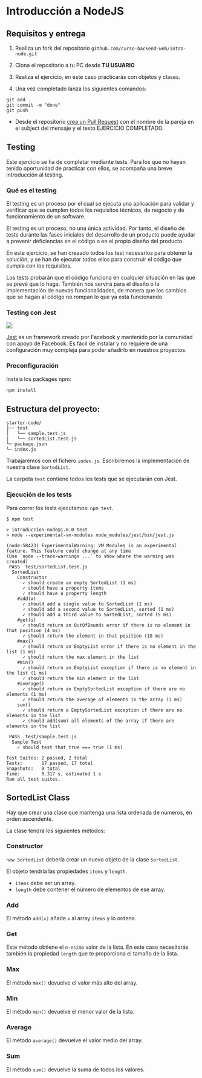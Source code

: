# Introducción a NodeJS

## Requisitos y entrega


1. Realiza un fork del repositorio `github.com/curso-backend-web/intro-node.git`
2. Clona el repositorio a tu PC desde **TU USUARIO**
3. Realiza el ejercicio, en este caso practicarás con objetos y clases.

4. Una vez completado lanza los siguientes comandos:

```
git add .
git commit -m "done"
git push

```

- Desde el repositorio [crea un Pull Request](https://help.github.com/articles/creating-a-pull-request/) con el nombre de la pareja en el subject del mensaje y el texto EJERCICIO COMPLETADO.

## Testing

Este ejercicio se ha de completar mediante tests. Para los que no hayan tenido oportunidad de practicar con ellos, se acompaña una breve introducción al testing.

### Qué es el testing

El testing es un proceso por el cual se ejecuta una aplicación para validar y verificar que se cumplen todos los requisitos técnicos, de negocio y de funcionamiento de un software.

El testing es un proceso, no una única actividad. Por tanto, el diseño de tests durante las fases iniciales del desarrollo de un producto puede ayudar a prevenir deficiencias en el código o en el propio diseño del producto.

En este ejercicio, se han creaado todos los test necesarios para obtener la solución, y se han de ejecutar todos ellos para construir el código que cumpla con los requisitos.

Los tests probarán que el código funciona en cualquier situación en las que se prevé que lo haga. También nos servirá para el diseño o la implementación de nuevas funcionalidades, de manera que los cambios que se hagan al código no rompan lo que ya está funcionando.

### Testing con Jest

![](https://imgur.com/axvuIwT.png)



[Jest](https://jestjs.io/es-ES/) es un framework creado por Facebook y mantenido por la comunidad con apoyo de Facebook. Es fácil de instalar y no requiere de una configuración muy compleja para poder añadirlo en nuestros proyectos.

### Preconfiguración

Instala los packages npm:

```bash
npm install
```

## Estructura del proyecto:


```
starter-code/
├── test
│   └── sample.test.js
|   └── sortedList.test.js
└─ package.json
└─ index.js
```
Trabajaremos con el fichero `index.js`. Escribiremos la implementación de nuestra clase `SortedList`.

La carpeta `test` contiene todos los tests que se ejecutarán con Jest.

### Ejecución de los tests

Para correr los tests ejecutamos: `npm test`.

```
$ npm test

> introduccion-node@1.0.0 test
> node --experimental-vm-modules node_modules/jest/bin/jest.js

(node:58423) ExperimentalWarning: VM Modules is an experimental feature. This feature could change at any time
(Use `node --trace-warnings ...` to show where the warning was created)
 PASS  test/sortedList.test.js
  SortedList
    Constructor
      ✓ should create an empty SortedList (1 ms)
      ✓ should have a property items
      ✓ should have a property length
    #add(x)
      ✓ should add a single value to SortedList (1 ms)
      ✓ should add a second value to SortedList, sorted (1 ms)
      ✓ should add a third value to SortedList, sorted (5 ms)
    #get(i)
      ✓ should return an OutOfBounds error if there is no element in that position (4 ms)
      ✓ should return the element in that position (18 ms)
    #max()
      ✓ should return an EmptyList error if there is no element in the list (1 ms)
      ✓ should return the max element in the list
    #min()
      ✓ should return an EmptyList exception if there is no element in the list (1 ms)
      ✓ should return the min element in the list
    #average()
      ✓ should return an EmptySortedList exception if there are no elements (1 ms)
      ✓ should return the average of elements in the array (1 ms)
    sum()
      ✓ should return a EmptySortedList exception if there are no elements in the list
      ✓ should add(sum) all elements of the array if there are elements in the list

 PASS  test/sample.test.js
  Sample Test
    ✓ should test that true === true (1 ms)

Test Suites: 2 passed, 2 total
Tests:       17 passed, 17 total
Snapshots:   0 total
Time:        0.317 s, estimated 1 s
Ran all test suites.
```


## SortedList Class

Hay que crear una clase que mantenga una lista ordenada de números, en orden ascendente.

La clase tendrá los siguientes métodos:

### Constructor

`new SortedList` debería crear un nuevo objeto de la clase `SortedList`.

El objeto tendría las propiedades `items` y `length`.

- `items` debe ser un array.
- `length` debe contener el número de elementos de ese array.

### Add

El método `add(x)` añade `x` al array `items` y lo ordena.

### Get

Este método obtiene el `n-esimo` valor de la lista.
En este caso necesitarás también la propiedad `length` que te proporciona el tamaño de la lista.

### Max

El método `max()` devuelve el valor más alto del array.

### Min
El método `min()` devuelve el menor valor de la lista.

### Average

El método `average()` devuelve el valor medio del array.

### Sum

El método `sum()` devuelve la suma de todos los valores.

